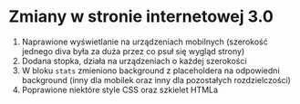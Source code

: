 # Zmiany w stronie internetowej 3.0 

1. Naprawione wyświetlanie na urządzeniach mobilnych (szerokość jednego diva była za duża przez co psuł się wygląd strony)
2. Dodana stopka, działa na urządzeniach o każdej szerokości
3. W bloku `stats` zmieniono background z placeholdera na odpowiedni background (inny dla mobilek oraz inny dla pozostałych rozdzielczości)
4. Poprawione niektóre style CSS oraz szkielet HTMLa
